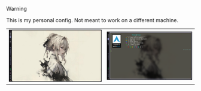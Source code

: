 > [!WARNING]
> This is my personal config. Not meant to work on a different machine.

<table>
  <tr>
    <td align="center">
      <img src="image.png" style="margin-right: 20px;" alt="Image 1">
    </td>
    <td align="center">
      <img src="img.png" alt="Image 2">
    </td>
  </tr>
</table>
